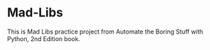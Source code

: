 # Mad-Libs
This is Mad Libs practice project from Automate the Boring Stuff with Python, 2nd Edition book.
